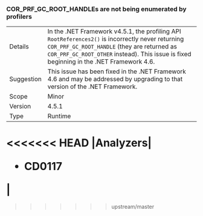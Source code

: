 ### COR_PRF_GC_ROOT_HANDLEs are not being enumerated by profilers

|   |   |
|---|---|
|Details|In the .NET Framework v4.5.1, the profiling API <code>RootReferences2()</code> is incorrectly never returning <code>COR_PRF_GC_ROOT_HANDLE</code> (they are returned as <code>COR_PRF_GC_ROOT_OTHER</code> instead). This issue is fixed beginning in the .NET Framework 4.6.|
|Suggestion|This issue has been fixed in the .NET Framework 4.6 and may be addressed by upgrading to that version of the .NET Framework.|
|Scope|Minor|
|Version|4.5.1|
|Type|Runtime|
<<<<<<< HEAD
|Analyzers|<ul><li>CD0117</li></ul>|
=======
>>>>>>> upstream/master

